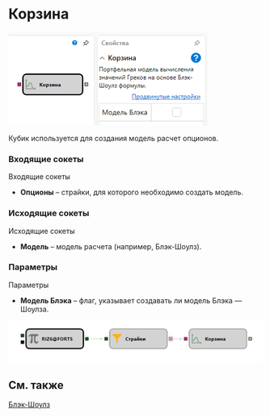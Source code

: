 # Корзина

![Designer Black Basket 00](../../../../../../images/designer_black_basket_00.png)

Кубик используется для создания модель расчет опционов.

### Входящие сокеты

Входящие сокеты

- **Опционы** – страйки, для которого необходимо создать модель.

### Исходящие сокеты

Исходящие сокеты

- **Модель** – модель расчета (например, Блэк-Шоулз).

### Параметры

Параметры

- **Модель Блэка** – флаг, указывает создавать ли модель Блэка — Шоулза.

![Designer Black Basket 01](../../../../../../images/designer_black_basket_01.png)

## См. также

[Блэк-Шоулз](black_scholes.md)